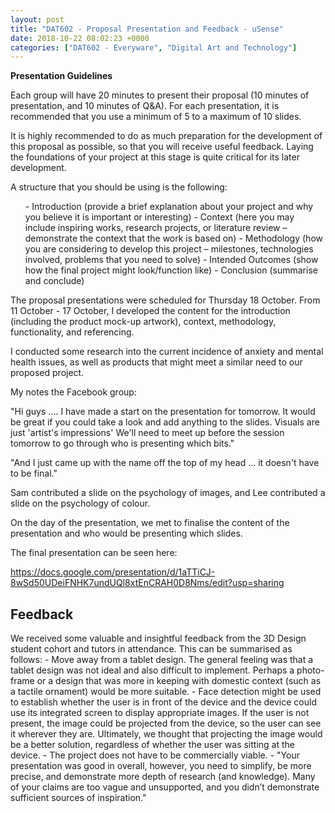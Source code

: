 ```yaml
---
layout: post
title: "DAT602 - Proposal Presentation and Feedback - uSense"
date: 2018-10-22 08:02:23 +0000
categories: ["DAT602 - Everyware", "Digital Art and Technology"]
---
```


**Presentation Guidelines**

Each group will have 20 minutes to present their proposal (10 minutes of presentation, and 10 minutes of Q&amp;A). For each presentation, it is recommended that you use a minimum of 5 to a maximum of 10 slides.

It is highly recommended to do as much preparation for the development of this proposal as possible, so that you will receive useful feedback. Laying the foundations of your project at this stage is quite critical for its later development.

A structure that you should be using is the following:
<ol>
 	- Introduction (provide a brief explanation about your project and why you believe it is important or interesting)
 	- Context (here you may include inspiring works, research projects, or literature review – demonstrate the context that the work is based on)
 	- Methodology (how you are considering to develop this project – milestones, technologies involved, problems that you need to solve)
 	- Intended Outcomes (show how the final project might look/function like)
 	- Conclusion (summarise and conclude)
</ol>
The proposal presentations were scheduled for Thursday 18 October. From 11 October - 17 October, I developed the content for the introduction (including the product mock-up artwork), context, methodology, functionality, and referencing.

I conducted some research into the current incidence of anxiety and mental health issues, as well as products that might meet a similar need to our proposed project.

My notes the Facebook group:

"Hi guys .... I have made a start on the presentation for tomorrow. It would be great if you could take a look and add anything to the slides. Visuals are just 'artist's impressions' We'll need to meet up before the session tomorrow to go through who is presenting which bits."

"And I just came up with the name off the top of my head ... it doesn't have to be final."

Sam contributed a slide on the psychology of images, and Lee contributed a slide on the psychology of colour.

On the day of the presentation, we met to finalise the content of the presentation and who would be presenting which slides.

The final presentation can be seen here:

<a href="https://docs.google.com/presentation/d/1aTTiCJ-8wSd50UDeiFNHK7undUQl8xtEnCRAH0D8Nms/edit?usp=sharing">https://docs.google.com/presentation/d/1aTTiCJ-8wSd50UDeiFNHK7undUQl8xtEnCRAH0D8Nms/edit?usp=sharing</a>
<h2>Feedback</h2>
We received some valuable and insightful feedback from the 3D Design student cohort and tutors in attendance. This can be summarised as follows:
 	- Move away from a tablet design. The general feeling was that a tablet design was not ideal and also difficult to implement. Perhaps a photo-frame or a design that was more in keeping with domestic context (such as a tactile ornament) would be more suitable.
 	- Face detection might be used to establish whether the user is in front of the device and the device could use its integrated screen to display appropriate images. If the user is not present, the image could be projected from the device, so the user can see it wherever they are. Ultimately, we thought that projecting the image would be a better solution, regardless of whether the user was sitting at the device.
 	- The project does not have to be commercially viable.
 	- "Your presentation was good in overall, however, you need to simplify, be more precise, and demonstrate more depth of research (and knowledge). Many of your claims are too vague and unsupported, and you didn’t demonstrate sufficient sources of inspiration."

